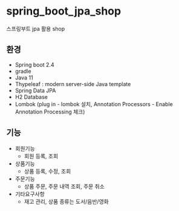 # spring_boot_jpa_shop
스프링부트 jpa 활용 shop

## 환경
- Spring boot 2.4
- gradle
- Java 11
- Thypeleaf : modern server-side Java template
- Spring Data JPA
- H2 Database
- Lombok (plug in - lombok 설치, Annotation Processors - Enable Annotation Processing 체크)

## 기능
- 회원기능
    - 회원 등록, 조회
- 상품기능
    - 상품 등록, 수정, 조회
- 주문기능
    - 상품 주문, 주문 내역 조회, 주문 취소
- 기타요구사항
    - 재고 관리, 상품 종류는 도서/음반/영화
    
 
